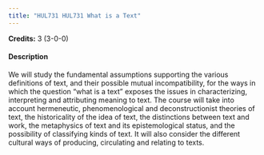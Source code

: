 ```yaml
---
title: "HUL731 HUL731 What is a Text"
---
```

**Credits:** 3 (3-0-0)

#### Description
We will study the fundamental assumptions supporting the various definitions of text, and their possible mutual incompatibility, for the ways in which the question “what is a text” exposes the issues in characterizing, interpreting and attributing meaning to text. The course will take into account hermeneutic, phenomenological and deconstructionist theories of text, the historicality of the idea of text, the distinctions between text and work, the metaphysics of text and its epistemological status, and the possibility of classifying kinds of text. It will also consider the different cultural ways of producing, circulating and relating to texts.